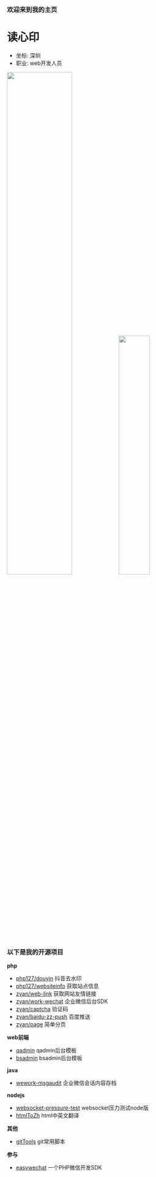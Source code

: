 ### 欢迎来到我的主页

# 读心印

- 坐标: 深圳
- 职业: web开发人员


<a href="https://github.com/aa24615"><img src="https://github-readme-stats.vercel.app/api?username=aa24615&show_icons=true&icon_color=805AD5&text_color=718096&bg_color=ffffff&hide_title=true" style="width: 58%; max-width: 58%; min-width: 58%;"><img src="https://github-readme-stats.vercel.app/api/top-langs/?username=aa24615&layout=compact&count_private=true&theme=default" style="width: 40%; max-width: 40%; min-width: 40%;"></a>


### 以下是我的开源项目

**php**

- [php127/douyin](https://packagist.org/packages/php127/douyin) 抖音去水印
- [php127/websiteinfo](https://packagist.org/packages/php127/websiteinfo) 获取站点信息
- [zyan/web-link](https://packagist.org/packages/zyan/web-link) 获取网站友情链接
- [zyan/work-wechat](https://packagist.org/packages/zyan/work-wechat) 企业微信后台SDK
- [zyan/captcha](https://packagist.org/packages/zyan/captcha) 验证码
- [zyan/baidu-zz-push](https://packagist.org/packages/zyan/baidu-zz-push) 百度推送
- [zyan/page](https://packagist.org/packages/zyan/page) 简单分页

**web前端**

- [qadmin](https://github.com/aa24615/qadmin) qadmin后台模板
- [bsadmin](https://github.com/aa24615/bsadmin) bsadmin后台模板

**java**

- [wework-msgaudit](https://github.com/aa24615/wework-msgaudit) 企业微信会话内容存档

**nodejs**

- [websocket-pressure-test](https://github.com/aa24615/websocket-pressure-test) websocket压力测试node版
- [htmlToZh](https://github.com/aa24615/htmlToZh) html中英文翻译


**其他**

- [gitTools](https://github.com/aa24615/gitTools) git常用脚本

**参与**

- [easywechat](https://github.com/w7corp/easywechat) 一个PHP微信开发SDK